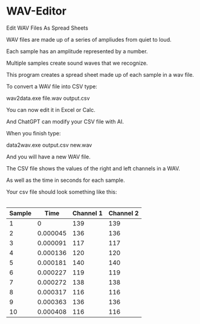 # WAV-Editor
Edit WAV Files As Spread Sheets

WAV files are made up of a series of ampliudes from quiet to loud.  

Each sample has an amplitude represented by a number.

Multiple samples create sound waves that we recognize.

This program creates a spread sheet made up of each sample in a wav file.

To convert a WAV file into CSV type:

wav2data.exe file.wav output.csv

You can now edit it in Excel or Calc.

And ChatGPT can modify your CSV file with AI.

When you finish type:

data2wav.exe output.csv new.wav

And you will have a new WAV file.

The CSV file shows the values of the right and left channels in a WAV.

As well as the time in seconds for each sample.

Your csv file should look something like this:
<br><br>

| Sample  | Time | Channel 1  | Channel 2 |
| ------------- | ------------- | ------------- | ------------- |
| 1  | 0  | 139 | 139  |
| 2  | 0.000045  | 136  | 136  |
| 3  | 0.000091  | 117  | 117  |
| 4  | 0.000136  | 120  | 120  |
| 5  | 0.000181  | 140  | 140  |
| 6  | 0.000227 | 119  | 119  |
| 7  | 0.000272 | 138  | 138  |
| 8  | 0.000317  | 116  | 116  |
| 9  | 0.000363  | 136 | 136  |
| 10  | 0.000408  | 116  | 116  |



